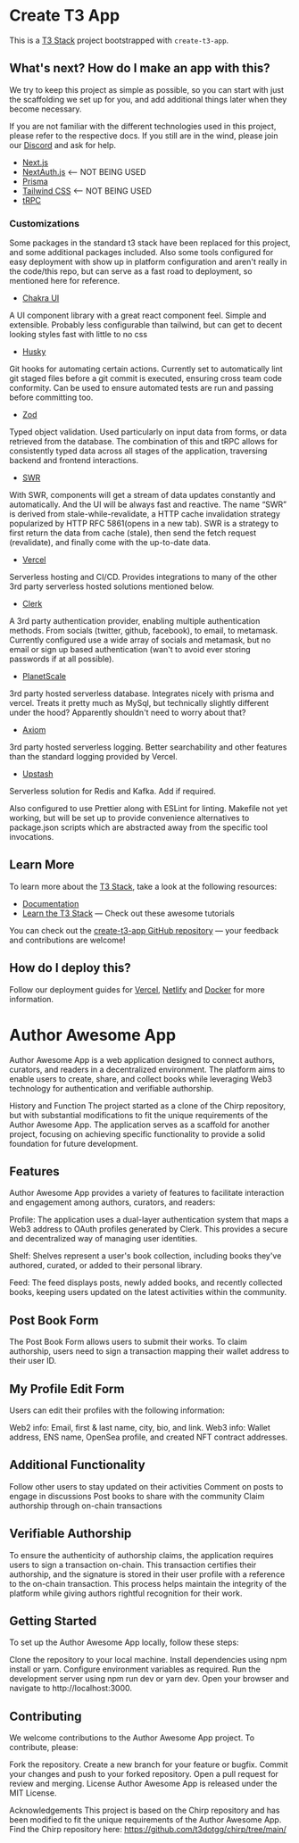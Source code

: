 # Create T3 App

This is a [T3 Stack](https://create.t3.gg/) project bootstrapped with `create-t3-app`.

## What's next? How do I make an app with this?

We try to keep this project as simple as possible, so you can start with just the scaffolding we set up for you, and add additional things later when they become necessary.

If you are not familiar with the different technologies used in this project, please refer to the respective docs. If you still are in the wind, please join our [Discord](https://t3.gg/discord) and ask for help.

- [Next.js](https://nextjs.org)
- [NextAuth.js](https://next-auth.js.org) <-- NOT BEING USED
- [Prisma](https://prisma.io)
- [Tailwind CSS](https://tailwindcss.com) <-- NOT BEING USED
- [tRPC](https://trpc.io)

### Customizations

Some packages in the standard t3 stack have been replaced for this project, and some additional packages included. Also some tools configured for easy deployment with show up in platform configuration and aren't really in the code/this repo, but can serve as a fast road to deployment, so mentioned here for reference.

- [Chakra UI](https://chakra-ui.com/)

A UI component library with a great react component feel. Simple and extensible. Probably less configurable than tailwind, but can get to decent looking styles fast with little to no css

- [Husky](https://typicode.github.io/husky/#/)

Git hooks for automating certain actions. Currently set to automatically lint git staged files before a git commit is executed, ensuring cross team code conformity. Can be used to ensure automated tests are run and passing before committing too.

- [Zod](https://zod.dev)

Typed object validation. Used particularly on input data from forms, or data retrieved from the database. The combination of this and tRPC allows for consistently typed data across all stages of the application, traversing backend and frontend interactions.

- [SWR](https://swr.vercel.app)

With SWR, components will get a stream of data updates constantly and automatically. And the UI will be always fast and reactive. The name “SWR” is derived from stale-while-revalidate, a HTTP cache invalidation strategy popularized by HTTP RFC 5861(opens in a new tab). SWR is a strategy to first return the data from cache (stale), then send the fetch request (revalidate), and finally come with the up-to-date data.

- [Vercel](https://vercel.com)

Serverless hosting and CI/CD. Provides integrations to many of the other 3rd party serverless hosted solutions mentioned below.

- [Clerk](https://clerk.dev)

A 3rd party authentication provider, enabling multiple authentication methods. From socials (twitter, github, facebook), to email, to metamask. Currently configured use a wide array of socials and metamask, but no email or sign up based authentication (wan't to avoid ever storing passwords if at all possible).

- [PlanetScale](https://planetscale.com/)

3rd party hosted serverless database. Integrates nicely with prisma and vercel. Treats it pretty much as MySql, but technically slightly different under the hood? Apparently shouldn't need to worry about that?

- [Axiom](https://axiom.co/)

3rd party hosted serverless logging. Better searchability and other features than the standard logging provided by Vercel.

- [Upstash](https://upstash.com/)

Serverless solution for Redis and Kafka. Add if required.

Also configured to use Prettier along with ESLint for linting. Makefile not yet working, but will be set up to provide convenience alternatives to package.json scripts which are abstracted away from the specific tool invocations.

## Learn More

To learn more about the [T3 Stack](https://create.t3.gg/), take a look at the following resources:

- [Documentation](https://create.t3.gg/)
- [Learn the T3 Stack](https://create.t3.gg/en/faq#what-learning-resources-are-currently-available) — Check out these awesome tutorials

You can check out the [create-t3-app GitHub repository](https://github.com/t3-oss/create-t3-app) — your feedback and contributions are welcome!

## How do I deploy this?

Follow our deployment guides for [Vercel](https://create.t3.gg/en/deployment/vercel), [Netlify](https://create.t3.gg/en/deployment/netlify) and [Docker](https://create.t3.gg/en/deployment/docker) for more information.

# Author Awesome App

Author Awesome App is a web application designed to connect authors, curators, and readers in a decentralized environment. The platform aims to enable users to create, share, and collect books while leveraging Web3 technology for authentication and verifiable authorship.

History and Function
The project started as a clone of the Chirp repository, but with substantial modifications to fit the unique requirements of the Author Awesome App. The application serves as a scaffold for another project, focusing on achieving specific functionality to provide a solid foundation for future development.

## Features

Author Awesome App provides a variety of features to facilitate interaction and engagement among authors, curators, and readers:

Profile: The application uses a dual-layer authentication system that maps a Web3 address to OAuth profiles generated by Clerk. This provides a secure and decentralized way of managing user identities.

Shelf: Shelves represent a user's book collection, including books they've authored, curated, or added to their personal library.

Feed: The feed displays posts, newly added books, and recently collected books, keeping users updated on the latest activities within the community.

## Post Book Form

The Post Book Form allows users to submit their works. To claim authorship, users need to sign a transaction mapping their wallet address to their user ID.

## My Profile Edit Form

Users can edit their profiles with the following information:

Web2 info: Email, first & last name, city, bio, and link.
Web3 info: Wallet address, ENS name, OpenSea profile, and created NFT contract addresses.

## Additional Functionality

Follow other users to stay updated on their activities
Comment on posts to engage in discussions
Post books to share with the community
Claim authorship through on-chain transactions

## Verifiable Authorship

To ensure the authenticity of authorship claims, the application requires users to sign a transaction on-chain. This transaction certifies their authorship, and the signature is stored in their user profile with a reference to the on-chain transaction. This process helps maintain the integrity of the platform while giving authors rightful recognition for their work.

## Getting Started

To set up the Author Awesome App locally, follow these steps:

Clone the repository to your local machine.
Install dependencies using npm install or yarn.
Configure environment variables as required.
Run the development server using npm run dev or yarn dev.
Open your browser and navigate to http://localhost:3000.

## Contributing

We welcome contributions to the Author Awesome App project. To contribute, please:

Fork the repository.
Create a new branch for your feature or bugfix.
Commit your changes and push to your forked repository.
Open a pull request for review and merging.
License
Author Awesome App is released under the MIT License.

Acknowledgements
This project is based on the Chirp repository and has been modified to fit the unique requirements of the Author Awesome App. Find the Chirp repository here: https://github.com/t3dotgg/chirp/tree/main/
